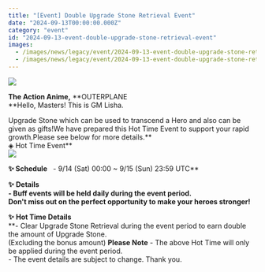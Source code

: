 ```yaml
---
title: "[Event] Double Upgrade Stone Retrieval Event"
date: "2024-09-13T00:00:00.000Z"
category: "event"
id: "2024-09-13-event-double-upgrade-stone-retrieval-event"
images:
  - /images/news/legacy/event/2024-09-13-event-double-upgrade-stone-retrieval-event/5d12d8b92faa4955bfff6e390cbb5ba9.webp
  - /images/news/legacy/event/2024-09-13-event-double-upgrade-stone-retrieval-event/377ff2c70a8149b5846ea2ee40bb9559.webp
---
```


![](/images/news/legacy/event/2024-09-13-event-double-upgrade-stone-retrieval-event/5d12d8b92faa4955bfff6e390cbb5ba9.webp)  

**The Action Anime,** **OUTERPLANE  
**Hello, Masters! This is GM Lisha.  
  
Upgrade Stone which can be used to transcend a Hero and also can be given as gifts!We have prepared this Hot Time Event to support your rapid growth.Please see below for more details.**  
◈ Hot Time Event**  
![](/images/news/legacy/event/2024-09-13-event-double-upgrade-stone-retrieval-event/377ff2c70a8149b5846ea2ee40bb9559.webp)  
  

****✨** **Schedule****   - 9/14 (Sat) 00:00 ~ 9/15 (Sun) 23:59 UTC**  
  
**✨** **Details**  
**\- Buff events will be held daily during the event period.  
Don't miss out on the perfect opportunity to make your heroes stronger!**  
  
**✨** **Hot Time Details**  
**\- Clear Upgrade Stone Retrieval during the event period to earn double the amount of Upgrade Stone.  
(Excluding the bonus amount) **Please Note** \- The above Hot Time will only be applied during the event period.  
\- The event details are subject to change. Thank you.
